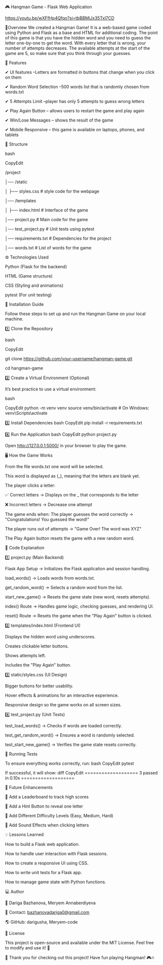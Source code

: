 🎮 Hangman Game - Flask Web Application

https://youtu.be/wXFfHp4Qfqo?si=tbBBMiJx35Txl7CD


📌Overview
We created a Hangman Game! It is a web-based game coded using Python and Flask as a base and HTML for additional coding. The point of this game is that you have the hidden word and you need to guess the letter one-by-one to get the word. With every letter that is wrong, your number of attempts decreases. The available attempts at the start of the game are 5, so make sure that you think through your guesses. 


🔹 Features


✔ UI features  –Letters are formatted in buttons that change when you click on them


✔ Random Word Selection –500 words list that is randomly chosen from words.txt 


✔ 5 Attempts Limit –player has only 5 attempts to guess wrong letters 			


✔ Play Again Button – allows users to restart the game and play again	


✔ Win/Lose Messages – shows the result of the game 


✔ Mobile Responsive – this game is available on laptops, phones, and tablets 



📁 Structure 


bash


CopyEdit


/project


│── /static


│   ├── styles.css  # style code for the webpage 


│── /templates


│   ├── index.html  # Interface of the game 


│── project.py       # Main code for the game 


│── test_project.py  # Unit tests using pytest


│── requirements.txt # Dependencies for the project


│── words.txt        # List of words for the game


⚙️ Technologies Used


Python (Flask for the backend)


HTML (Game structure)


CSS (Styling and animations)


pytest (For unit testing)

🚀 Installation Guide


Follow these steps to set up and run the Hangman Game on your local machine.


1️⃣ Clone the Repository


bash


CopyEdit


git clone https://github.com/your-username/hangman-game.git


cd hangman-game



2️⃣ Create a Virtual Environment (Optional)


It’s best practice to use a virtual environment:


bash


CopyEdit
python -m venv venv
source venv/bin/activate  # On Windows: venv\Scripts\activate

3️⃣ Install Dependencies
bash
CopyEdit
pip install -r requirements.txt

4️⃣ Run the Application
bash
CopyEdit
python project.py

Open http://127.0.0.1:5000/ in your browser to play the game.

🖥️ How the Game Works


From the file words.txt one word will be selected.


This word is displayed as (_), meaning that the letters are blank yet.


The player clicks a letter:


✅ Correct letters → Displays on the _ that corresponds to the letter


❌ Incorrect letters → Decrease one attempt 


The game ends when:
The player guesses the word correctly → "Congratulations! You guessed the word!"


The player runs out of attempts → "Game Over! The word was XYZ"


The Play Again button resets the game with a new random word.



📜 Code Explanation


1️⃣ project.py (Main Backend)


Flask App Setup → Initializes the Flask application and session handling.


load_words() → Loads words from words.txt.


get_random_word() → Selects a random word from the list.


start_new_game() → Resets the game state (new word, resets attempts).


index() Route → Handles game logic, checking guesses, and rendering UI.


reset() Route → Resets the game when the "Play Again" button is clicked.


2️⃣ templates/index.html (Frontend UI)




Displays the hidden word using underscores.


Creates clickable letter buttons.


Shows attempts left.


Includes the "Play Again" button.



3️⃣ static/styles.css (UI Design)


Bigger buttons for better usability.


Hover effects & animations for an interactive experience.


Responsive design so the game works on all screen sizes.


4️⃣ test_project.py (Unit Tests)


test_load_words() → Checks if words are loaded correctly.


test_get_random_word() → Ensures a word is randomly selected.


test_start_new_game() → Verifies the game state resets correctly.




🧪 Running Tests

To ensure everything works correctly, run:
bash
CopyEdit
pytest

If successful, it will show:
diff
CopyEdit
=================== 3 passed in 0.10s ===================


📌 Future Enhancements



🔹 Add a Leaderboard to track high scores


🔹 Add a Hint Button to reveal one letter


🔹 Add Different Difficulty Levels (Easy, Medium, Hard)


🔹 Add Sound Effects when clicking letters



💡 Lessons Learned


How to build a Flask web application.


How to handle user interaction with Flask sessions.


How to create a responsive UI using CSS.


How to write unit tests for a Flask app.


How to manage game state with Python functions.




💻 Author


👤 Dariga Bazhanova, Meryem Annaberdiyeva


📧 Contact: bazhanovadariga0@gmail.com


🌎 GitHub: darigusha, Meryem-code




📝 License


This project is open-source and available under the MIT License. Feel free to modify and use it! 🚀



🎉 Thank you for checking out this project! Have fun playing Hangman! 🎮🔥


